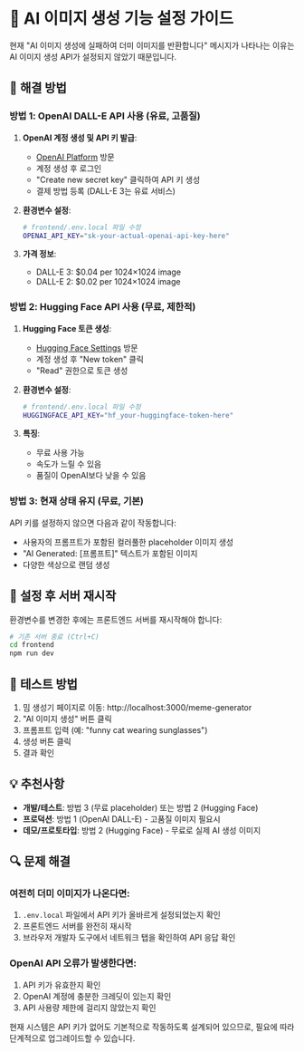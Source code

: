 # 🎨 AI 이미지 생성 기능 설정 가이드

현재 "AI 이미지 생성에 실패하여 더미 이미지를 반환합니다" 메시지가 나타나는 이유는 AI 이미지 생성 API가 설정되지 않았기 때문입니다.

## 🚀 해결 방법

### 방법 1: OpenAI DALL-E API 사용 (유료, 고품질)

1. **OpenAI 계정 생성 및 API 키 발급**:
   - [OpenAI Platform](https://platform.openai.com/api-keys) 방문
   - 계정 생성 후 로그인
   - "Create new secret key" 클릭하여 API 키 생성
   - 결제 방법 등록 (DALL-E 3는 유료 서비스)

2. **환경변수 설정**:
   ```bash
   # frontend/.env.local 파일 수정
   OPENAI_API_KEY="sk-your-actual-openai-api-key-here"
   ```

3. **가격 정보**:
   - DALL-E 3: $0.04 per 1024×1024 image
   - DALL-E 2: $0.02 per 1024×1024 image

### 방법 2: Hugging Face API 사용 (무료, 제한적)

1. **Hugging Face 토큰 생성**:
   - [Hugging Face Settings](https://huggingface.co/settings/tokens) 방문
   - 계정 생성 후 "New token" 클릭
   - "Read" 권한으로 토큰 생성

2. **환경변수 설정**:
   ```bash
   # frontend/.env.local 파일 수정
   HUGGINGFACE_API_KEY="hf_your-huggingface-token-here"
   ```

3. **특징**:
   - 무료 사용 가능
   - 속도가 느릴 수 있음
   - 품질이 OpenAI보다 낮을 수 있음

### 방법 3: 현재 상태 유지 (무료, 기본)

API 키를 설정하지 않으면 다음과 같이 작동합니다:
- 사용자의 프롬프트가 포함된 컬러풀한 placeholder 이미지 생성
- "AI Generated: [프롬프트]" 텍스트가 포함된 이미지
- 다양한 색상으로 랜덤 생성

## 🔧 설정 후 서버 재시작

환경변수를 변경한 후에는 프론트엔드 서버를 재시작해야 합니다:

```bash
# 기존 서버 종료 (Ctrl+C)
cd frontend
npm run dev
```

## 🧪 테스트 방법

1. 밈 생성기 페이지로 이동: http://localhost:3000/meme-generator
2. "AI 이미지 생성" 버튼 클릭
3. 프롬프트 입력 (예: "funny cat wearing sunglasses")
4. 생성 버튼 클릭
5. 결과 확인

## 💡 추천사항

- **개발/테스트**: 방법 3 (무료 placeholder) 또는 방법 2 (Hugging Face)
- **프로덕션**: 방법 1 (OpenAI DALL-E) - 고품질 이미지 필요시
- **데모/프로토타입**: 방법 2 (Hugging Face) - 무료로 실제 AI 생성 이미지

## 🔍 문제 해결

### 여전히 더미 이미지가 나온다면:
1. `.env.local` 파일에서 API 키가 올바르게 설정되었는지 확인
2. 프론트엔드 서버를 완전히 재시작
3. 브라우저 개발자 도구에서 네트워크 탭을 확인하여 API 응답 확인

### OpenAI API 오류가 발생한다면:
1. API 키가 유효한지 확인
2. OpenAI 계정에 충분한 크레딧이 있는지 확인
3. API 사용량 제한에 걸리지 않았는지 확인

현재 시스템은 API 키가 없어도 기본적으로 작동하도록 설계되어 있으므로, 필요에 따라 단계적으로 업그레이드할 수 있습니다.